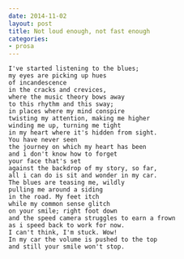 ```yaml
---
date: 2014-11-02
layout: post
title: Not loud enough, not fast enough
categories:
- prosa
---
```


    I've started listening to the blues;
    my eyes are picking up hues
    of incandescence
    in the cracks and crevices,
    where the music theory bows away
    to this rhythm and this sway;
    in places where my mind conspire
    twisting my attention, making me higher
    winding me up, turning me tight
    in my heart where it's hidden from sight.
    You have never seen
    the journey on which my heart has been
    and i don't know how to forget
    your face that's set
    against the backdrop of my story, so far,
    all i can do is sit and wonder in my car.
    The blues are teasing me, wildly
    pulling me around a siding
    in the road. My feet itch
    while my common sense glitch
    on your smile; right foot down
    and the speed camera struggles to earn a frown
    as i speed back to work for now.
    I can't think, I'm stuck. Wow!
    In my car the volume is pushed to the top
    and still your smile won't stop.
